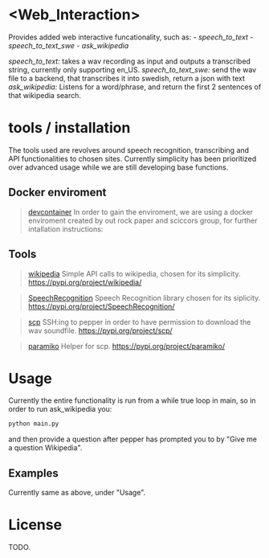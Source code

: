 # \<Web_Interaction>
Provides added web interactive funcationality, such as:
    *- speech_to_text*
    *- speech_to_text_swe*
    *- ask_wikipedia*

*speech_to_text:* takes a wav recording as input and outputs a transcribed string, currently only supporting en_US.
*speech_to_text_swe:* send the wav file to a backend, that transcribes it into swedish, return a json with text
*ask_wikipedia:* Listens for a word/phrase, and return the first 2 sentences of that wikipedia search.

# tools / installation

The tools used are revolves around speech recognition, transcribing and API functionalities to chosen sites. Currently simplicity has been prioritized over advanced usage while we are still developing base functions.


## Docker enviroment
> [devcontainer](.devcontainer/README.md)
In order to gain the enviroment, we are using a docker enviroment created by out rock paper and sciccors group, for further intallation instructions:

## Tools

> [wikipedia](tools.md)
Simple API calls to wikipedia, chosen for its simplicity.
https://pypi.org/project/wikipedia/

> [SpeechRecognition](tools.md)
Speech Recognition library chosen for its siplicity.
https://pypi.org/project/SpeechRecognition/

> [scp](tools.md)
SSH:ing to pepper in order to have permission to download the wav soundfile.
https://pypi.org/project/scp/

> [paramiko](tools.md)
Helper for scp.
https://pypi.org/project/paramiko/


# Usage
Currently the entire functionality is run from a while true loop in main, so in order to run ask_wikipedia you:
```bash
python main.py
```
and then provide a question after pepper has prompted you to by "Give me a question Wikipedia".
## Examples
Currently same as above, under "Usage".

# License
TODO.
